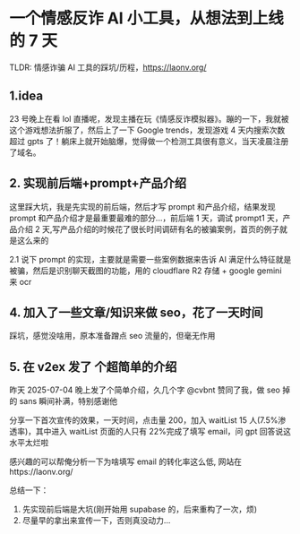# 一个情感反诈 AI 小工具，从想法到上线的 7 天

TLDR: 情感诈骗 AI 工具的踩坑/历程，https://laonv.org/

## 1.idea

23 号晚上在看 lol 直播呢，发现主播在玩《情感反诈模拟器》。蹦的一下，我就被这个游戏想法折服了，然后上了一下 Google trends，发现游戏 4 天内搜索次数超过 gpts 了！躺床上就开始脑爆，觉得做一个检测工具很有意义，当天凌晨注册了域名。

## 2. 实现前后端+prompt+产品介绍

这里踩大坑，我是先实现的前后端，然后才写 prompt 和产品介绍，结果发现 prompt 和产品介绍才是最重要最难的部分...，前后端 1 天，调试 prompt1 天，产品介绍 2 天,写产品介绍的时候花了很长时间调研有名的被骗案例，首页的例子就是这么来的

2.1 说下 prompt 的实现，主要就是需要一些案例数据来告诉 AI 满足什么特征就是被骗，然后是识别聊天截图的功能，用的 cloudflare R2 存储 + google gemini 来 ocr

## 4. 加入了一些文章/知识来做 seo，花了一天时间

踩坑，感觉没啥用，原本准备蹭点 seo 流量的，但毫无作用

## 5. 在 v2ex 发了 个超简单的介绍

昨天 2025-07-04 晚上发了个简单介绍，久几个字
@cvbnt 赞同了我，做 seo 掉的 sans 瞬间补满，特别感谢他

分享一下首次宣传的效果，一天时间，点击量 200，加入 waitList 15 人(7.5%渗透率)，其中进入 waitList 页面的人只有 22%完成了填写 email，问 gpt 回答说这水平太烂啦

感兴趣的可以帮俺分析一下为啥填写 email 的转化率这么低, 网站在https://laonv.org/

总结一下：

1. 先实现前后端是大坑(刚开始用 supabase 的，后来重构了一次，烦)
2. 尽量早的拿出来宣传一下，否则真没动力...
